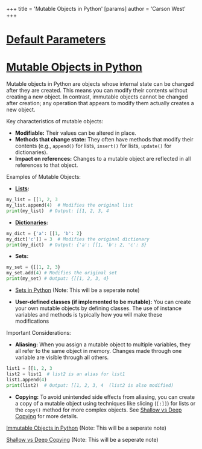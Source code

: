+++
 title = 'Mutable Objects in Python'
[params]
	author = 'Carson West'
+++
# [Default Parameters](./../default-parameters/)
# [Mutable Objects in Python](./../mutable-objects-in-python/) 
Mutable objects in Python are objects whose internal state can be changed after they are created.  This means you can modify their contents without creating a new object.  In contrast, immutable objects cannot be changed after creation; any operation that appears to modify them actually creates a new object.

Key characteristics of mutable objects:

* **Modifiable:**  Their values can be altered in place.
* **Methods that change state:** They often have methods that modify their contents (e.g., `append()` for lists, `insert()` for lists, `update()` for dictionaries).
* **Impact on references:** Changes to a mutable object are reflected in all references to that object.


Examples of Mutable Objects:

* **[Lists](./../lists/):**

```python
my_list = [[1, 2, 3
my_list.append(4)  # Modifies the original list
print(my_list)  # Output: [[1, 2, 3, 4
```

* **[Dictionaries](./../dictionaries/):**

```python
my_dict = {'a': [[1, 'b': 2}
my_dict['c']] = 3  # Modifies the original dictionary
print(my_dict)  # Output: {'a': [[1, 'b': 2, 'c': 3}
```

* **Sets:**

```python
my_set = {[[1, 2, 3}
my_set.add(4) # Modifies the original set
print(my_set) # Output: {[[1, 2, 3, 4}
```

* [Sets in Python](./../sets-in-python/) (Note: This will be a seperate note)

* **User-defined classes (if implemented to be mutable):**  You can create your own mutable objects by defining classes.  The use of instance variables and methods is typically how you will make these modifications

Important Considerations:

* **Aliasing:** When you assign a mutable object to multiple variables, they all refer to the same object in memory. Changes made through one variable are visible through all others.

```python
list1 = [[1, 2, 3
list2 = list1  # list2 is an alias for list1
list1.append(4)
print(list2)  # Output: [[1, 2, 3, 4  (list2 is also modified)
```

* **Copying:** To avoid unintended side effects from aliasing, you can create a copy of a mutable object using techniques like slicing (`[:]]`) for lists or the `copy()` method for more complex objects.  See [Shallow vs Deep Copying](./../shallow-vs-deep-copying/) for more details.


[Immutable Objects in Python](./../immutable-objects-in-python/) (Note: This will be a seperate note)

[Shallow vs Deep Copying](./../shallow-vs-deep-copying/) (Note: This will be a seperate note)
